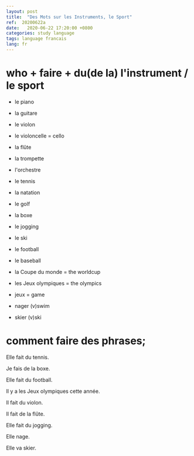 ```yaml
---
layout: post
title:  "Des Mots sur les Instruments, le Sport"
ref:  20200622a
date:   2020-06-22 17:20:00 +0800
categories: study language
tags: language francais 
lang: fr
---
```


# who + faire + du(de la) l'instrument / le sport

- le piano
- la guitare
- le violon
- le violoncelle = cello
- la flûte
- la trompette
- l'orchestre

- le tennis
- la natation
- le golf
- la boxe
- le jogging
- le ski
- le football
- le baseball
- la Coupe du monde = the worldcup
- les Jeux olympiques = the olympics
- jeux = game

- nager (v)swim
- skier (v)ski

# comment faire des phrases;

Elle fait du tennis.

Je fais de la boxe.

Elle fait du football.

Il y a les Jeux olympiques cette année.

Il fait du violon.

Il fait de la flûte.

Elle fait du jogging.

Elle nage.

Elle va skier.